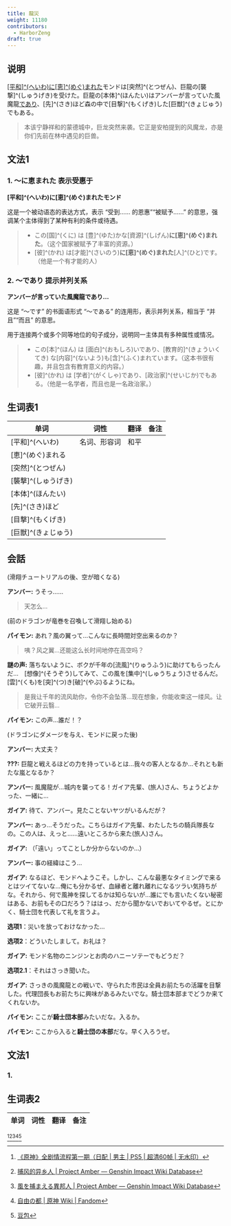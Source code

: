 ```yaml
---
title: 龍災
weight: 11180
contributors:
  - HarborZeng
draft: true
---
```


## 说明

[[平和]^(へいわ)に[恵]^(めぐ)まれた](#1-～に恵まれた-表示受惠于)モンドは[突然]^(とつぜん)、巨龍の[襲撃]^(しゅうげき)を受けた。巨龍の[本体]^(ほんたい)はアンバーが言っていた風魔龍[であり](#2-～であり-提示并列关系)、[先]^(さき)ほど森の中で[目撃]^(もくげき)した[巨獣]^(きょじゅう)でもある。

> 本该宁静祥和的蒙德城中，巨龙突然来袭。它正是安柏提到的风魔龙，亦是你们先前在林中遇见的巨兽。

## 文法1

### 1. ～に恵まれた 表示受惠于

**[平和]^(へいわ)に[恵]^(めぐ)まれたモンド**

这是一个被动语态的表达方式，表示 “受到…… 的恩惠”“被赋予……” 的意思，强调某个主体得到了某种有利的条件或待遇。

> - この[国]^(くに) は [豊]^(ゆた)かな[資源]^(しげん)**に[恵]^(めぐ)まれた**。（这个国家被赋予了丰富的资源。）
> - [彼]^(かれ) は[才能]^(さいのう)**に[恵]^(めぐ)まれた**[人]^(ひと)です。（他是一个有才能的人）

### 2. ～であり 提示并列关系

**アンバーが言っていた風魔龍であり...**

这是 “～です” 的书面语形式 “～である” 的连用形，表示并列关系，相当于 “并且”“而且” 的意思。

用于连接两个或多个同等地位的句子成分，说明同一主体具有多种属性或情况。  

> - この[本]^(ほん) は [面白]^(おもしろ)いであり、[教育的]^(きょういくてき) な[内容]^(ないよう)も[含]^(ふく)まれています。（这本书很有趣，并且包含有教育意义的内容。）
> - [彼]^(かれ) は [学者]^(がくしゃ)であり、[政治家]^(せいじか)でもある。（他是一名学者，而且也是一名政治家。）


## 生词表1

| 单词           | 词性     | 翻译  | 备注  |
| ------------ | ------ | --- | --- |
| [平和]^(へいわ)   | 名词、形容词 | 和平  |     |
| [恵]^(めぐ)まれる  |        |     |     |
| [突然]^(とつぜん)  |        |     |     |
| [襲撃]^(しゅうげき) |        |     |     |
| [本体]^(ほんたい)  |        |     |     |
| [先]^(さき)ほど   |        |     |     |
| [目撃]^(もくげき)  |        |     |     |
| [巨獣]^(きょじゅう) |        |     |     |

## 会話

(滑翔チュートリアルの後、空が暗くなる)

**アンバー:** うそっ……

> 天怎么...

(前のドラゴンが竜巻を召喚して滑翔し始める)

**パイモン:** あれ？風の翼って…こんなに長時間対空出来るのか？

> 咦？风之翼...还能这么长时间地停在高空吗？

**謎の声:** 落ちないように、ボクが千年の[流風]^(りゅうふう)に助けてもらったんだ…　[想像]^(そうぞう)してみて、この風を[集中]^(しゅうちょう)させるんだ。[雲]^(くも)を[突]^(つ)き[破]^(やぶ)るようにね。

> 是我让千年的流风助你，令你不会坠落...现在想象，你能收束这一缕风。让它破开云翳...

**パイモン:** この声…誰だ！？

(ドラゴンにダメージを与え、モンドに戻った後)

**アンバー:** 大丈夫？

**???:** 巨龍と戦えるほどの力を持っているとは…我々の客人となるか…それとも新たな嵐となるか？

**アンバー:** 風魔龍が…城内を襲ってる！ガイア先輩、(旅人)さん、ちょうどよかった、一緒に…

**ガイア:** 待て、アンバー。見たことないヤツがいるんだが？

**アンバー:** あっ…そうだった。こちらはガイア先輩、わたしたちの騎兵隊長なの。この人は、えっと……遠いところから来た(旅人)さん。

**ガイア:** （「遠い」ってことしか分からないのか…）

**アンバー:** 事の経緯はこう…

**ガイア:** なるほど、モンドへようこそ。しかし、こんな最悪なタイミングで来るとはツイてないな…俺にも分かるぜ、血縁者と離れ離れになるツラい気持ちがな。それから、何で風神を探してるかは知らないが…誰にでも言いたくない秘密はある、お前もその口だろう？ははっ、だから聞かないでおいてやるぜ。とにかく、騎士団を代表して礼を言うよ。

**选项1**：災いを放っておけなかった…

**选项2**：どういたしまして。お礼は？

**ガイア:** モンド名物のニンジンとお肉のハニーソテーでもどうだ？

**选项2.1**：それはさっき聞いた。

**ガイア:** さっきの風魔龍との戦いで、守られた市民は全員お前たちの活躍を目撃した。代理団長もお前たちに興味があるみたいでな。騎士団本部までどうか来てくれないか。

**パイモン:** ここが**騎士団本部**みたいだな。入るか。

**パイモン:** ここから入ると**騎士団の本部**だな。早く入ろうぜ。

## 文法1

### 1. 
## 生词表2

| 单词                | 词性      | 翻译         | 备注          |
| ----------------- | ------- | ---------- | ----------- |


[^1][^2][^3][^4][^5]

[^1]: [《原神》全剧情流程第一期（日配 | 男主 | PS5 | 超清60帧 | 无水印）](https://www.bilibili.com/video/BV1P64y1B7TK/)

[^2]: [捕风的异乡人 | Project Amber — Genshin Impact Wiki Database](https://gi.yatta.moe/chs/archive/quest/1001/the-outlander-who-caught-the-wind?chapter=6)

[^3]: [風を捕まえる異邦人 | Project Amber — Genshin Impact Wiki Database](https://gi.yatta.moe/jp/archive/quest/1001/the-outlander-who-caught-the-wind?chapter=6)

[^4]: [自由の都 | 原神 Wiki | Fandom](https://genshin-impact.fandom.com/ja/wiki/自由の都)

[^5]: [豆包](https://www.doubao.com/)
